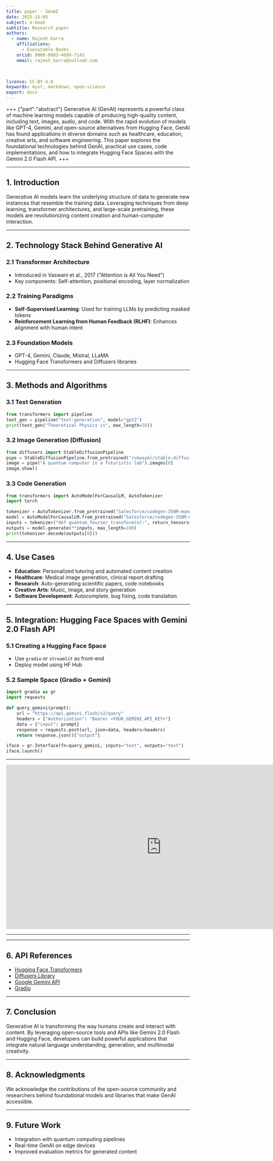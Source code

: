 ```yaml
---
title: paper - GenAI
date: 2025-15-05
subject: e-book
subtitle: Research paper
authors:
  - name: Rajesh Karra
    affiliations:
      - Executable Books
    orcid: 0000-0003-4099-7143
    email: rajesh_karra@outlook.com
   


licence: CC-BY-4.0
keywords: myst, markdown, open-science
export: docx
---
```

+++ {"part":"abstract"}
Generative AI (GenAI) represents a powerful class of machine learning models capable of producing high-quality content, including text, images, audio, and code. With the rapid evolution of models like GPT-4, Gemini, and open-source alternatives from Hugging Face, GenAI has found applications in diverse domains such as healthcare, education, creative arts, and software engineering. This paper explores the foundational technologies behind GenAI, practical use cases, code implementations, and how to integrate Hugging Face Spaces with the Gemini 2.0 Flash API.
+++




---

## 1. Introduction
Generative AI models learn the underlying structure of data to generate new instances that resemble the training data. Leveraging techniques from deep learning, transformer architectures, and large-scale pretraining, these models are revolutionizing content creation and human-computer interaction.

---

## 2. Technology Stack Behind Generative AI

### 2.1 Transformer Architecture
- Introduced in Vaswani et al., 2017 ("Attention is All You Need")
- Key components: Self-attention, positional encoding, layer normalization

### 2.2 Training Paradigms
- **Self-Supervised Learning**: Used for training LLMs by predicting masked tokens
- **Reinforcement Learning from Human Feedback (RLHF)**: Enhances alignment with human intent

### 2.3 Foundation Models
- GPT-4, Gemini, Claude, Mistral, LLaMA
- Hugging Face Transformers and Diffusers libraries

---

## 3. Methods and Algorithms

### 3.1 Text Generation
```python
from transformers import pipeline
text_gen = pipeline("text-generation", model="gpt2")
print(text_gen("Theoretical Physics is", max_length=50))
```

### 3.2 Image Generation (Diffusion)
```python
from diffusers import StableDiffusionPipeline
pipe = StableDiffusionPipeline.from_pretrained("runwayml/stable-diffusion-v1-5")
image = pipe("A quantum computer in a futuristic lab").images[0]
image.show()
```

### 3.3 Code Generation
```python
from transformers import AutoModelForCausalLM, AutoTokenizer
import torch

tokenizer = AutoTokenizer.from_pretrained("Salesforce/codegen-350M-mono")
model = AutoModelForCausalLM.from_pretrained("Salesforce/codegen-350M-mono")
inputs = tokenizer("def quantum_fourier_transform(n):", return_tensors="pt")
outputs = model.generate(**inputs, max_length=100)
print(tokenizer.decode(outputs[0]))
```

---

## 4. Use Cases
- **Education**: Personalized tutoring and automated content creation
- **Healthcare**: Medical image generation, clinical report drafting
- **Research**: Auto-generating scientific papers, code notebooks
- **Creative Arts**: Music, image, and story generation
- **Software Development**: Autocomplete, bug fixing, code translation

---

## 5. Integration: Hugging Face Spaces with Gemini 2.0 Flash API

### 5.1 Creating a Hugging Face Space
- Use `gradio` or `streamlit` as front-end
- Deploy model using HF Hub

### 5.2 Sample Space (Gradio + Gemini)
```python
import gradio as gr
import requests

def query_gemini(prompt):
    url = "https://api.gemini.flash/v2/query"
    headers = {"Authorization": "Bearer <YOUR_GEMINI_API_KEY>"}
    data = {"input": prompt}
    response = requests.post(url, json=data, headers=headers)
    return response.json()["output"]

iface = gr.Interface(fn=query_gemini, inputs="text", outputs="text")
iface.launch()
```
---
<iframe
	src="https://rajeshkarra-geminiapi.hf.space"
	frameborder="0"
	width="850"
	height="450"
></iframe>


---

---

## 6. API References
- [Hugging Face Transformers](https://huggingface.co/docs/transformers/index)
- [Diffusers Library](https://huggingface.co/docs/diffusers/index)
- [Google Gemini API](https://ai.google.dev/gemini-api)
- [Gradio](https://www.gradio.app/)

---

## 7. Conclusion
Generative AI is transforming the way humans create and interact with content. By leveraging open-source tools and APIs like Gemini 2.0 Flash and Hugging Face, developers can build powerful applications that integrate natural language understanding, generation, and multimodal creativity.

---

## 8. Acknowledgments
We acknowledge the contributions of the open-source community and researchers behind foundational models and libraries that make GenAI accessible.

---

## 9. Future Work
- Integration with quantum computing pipelines
- Real-time GenAI on edge devices
- Improved evaluation metrics for generated content
